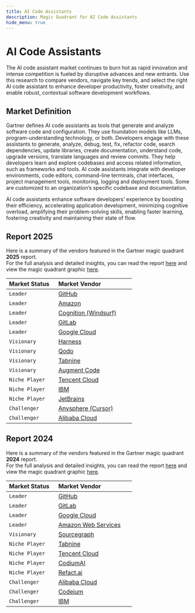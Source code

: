 ```yaml
---
title: AI Code Assistants
description: Magic Quadrant for AI Code Assistants
hide_menu: true
---
```


# AI Code Assistants

The AI code assistant market continues to burn hot as rapid innovation and intense competition is fueled by disruptive advances and new entrants. Use this research to compare vendors, navigate key trends, and select the right AI code assistant to enhance developer productivity, foster creativity, and enable robust, contextual software development workflows.

## Market Definition

Gartner defines AI code assistants as tools that generate and analyze software code and configuration. They use foundation models like LLMs, program-understanding technology, or both. Developers engage with these assistants to generate, analyze, debug, test, fix, refactor code, search dependencies, update libraries, create documentation, understand code, upgrade versions, translate languages and review commits. They help developers learn and explore codebases and access related information, such as frameworks and tools. AI code assistants integrate with developer environments, code editors, command-line terminals, chat interfaces, project management tools, monitoring, logging and deployment tools. Some are customized to an organization’s specific codebase and documentation.

AI code assistants enhance software developers’ experience by boosting their efficiency, accelerating application development, minimizing cognitive overload, amplifying their problem-solving skills, enabling faster learning, fostering creativity and maintaining their state of flow.

## Report 2025

Here is a summary of the vendors featured in the Gartner magic quadrant **2025** report. <br/>For the full analysis and detailed insights, you can read the report
<a href="/docs/2025/ai-code-assistants.pdf" target="_blank" rel="noopener noreferrer">here</a>
and view the magic quadrant graphic
<a href="/docs/2025/ai-code-assistants.png" target="_blank" rel="noopener noreferrer">here</a>.

| Market Status   | Market Vendor                                |
| --------------- | -------------------------------------------- |
| `Leader`        | [GitHub](/vendors/github.md)                 |
| `Leader`        | [Amazon](/vendors/amazon.md)                 |
| `Leader`        | [Cognition (Windsurf)](vendors/cognition.md) |
| `Leader`        | [GitLab](/vendors/gitlab.md)                 |
| `Leader`        | [Google Cloud](/vendors/google-cloud.md)     |
| `Visionary`     | [Harness](/vendors/harness.md)               |
| `Visionary`     | [Qodo](/vendors/qodo.md)                     |
| `Visionary`     | [Tabnine](/vendors/tabnine.md)               |
| `Visionary`     | [Augment Code](/vendors/augment-code.md)     |
| `Niche Player`  | [Tencent Cloud](/vendors/tencent-cloud.md)   |
| `Niche Player`  | [IBM](/vendors/ibm.md)                       |
| `Niche Player`  | [JetBrains](/vendors/jetbrains.md)           |
| `Challenger`    | [Anysphere (Cursor)](/vendors/anysphere.md)  |
| `Challenger`    | [Alibaba Cloud](/vendors/alibaba-cloud.md)   |

## Report 2024

Here is a summary of the vendors featured in the Gartner magic quadrant **2024** report. <br/>For the full analysis and detailed insights, you can read the report
<a href="/docs/2024/ai-code-assistants.pdf" target="_blank" rel="noopener noreferrer">here</a>
and view the magic quadrant graphic
<a href="/docs/2024/ai-code-assistants.png" target="_blank" rel="noopener noreferrer">here</a>.

| Market Status   | Market Vendor                                          |
| --------------- | ------------------------------------------------------ |
| `Leader`        | [GitHub](/vendors/github.md)                           |
| `Leader`        | [GitLab](/vendors/gitlab.md)                           |
| `Leader`        | [Google Cloud](/vendors/google-cloud.md)               |
| `Leader`        | [Amazon Web Services](/vendors/amazon-web-services.md) |
| `Visionary`     | [Sourcegraph](/vendors/sourcegraph.md)                 |
| `Niche Player`  | [Tabnine](/vendors/tabnine.md)                         |
| `Niche Player`  | [Tencent Cloud](/vendors/tencent-cloud.md)             |
| `Niche Player`  | [CodiumAI](/vendors/codiumai.md)                       |
| `Niche Player`  | [Refact.ai](/vendors/refact.ai.md)                     |
| `Challenger`    | [Alibaba Cloud](/vendors/alibaba-cloud.md)             |
| `Challenger`    | [Codeium](/vendors/codeium.md)                         |
| `Challenger`    | [IBM](/vendors/ibm.md)                                 |
